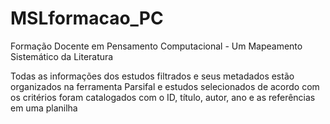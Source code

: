 # MSLformacao_PC
Formação Docente em Pensamento Computacional - Um Mapeamento Sistemático da Literatura

Todas as informações dos estudos filtrados e seus metadados estão organizados na ferramenta Parsifal e estudos selecionados de acordo com os critérios foram catalogados com o ID, título, autor, ano e as referências em uma planilha
